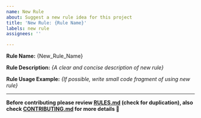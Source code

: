 ```yaml
---
name: New Rule
about: Suggest a new rule idea for this project
title: 'New Rule: {Rule Name}'
labels: new rule
assignees: ''

---
```


**Rule Name:** {New_Rule_Name}

**Rule Description:**
*{A clear and concise description of new rule}*

**Rule Usage Example:**
*{If possible, write small code fragment of using new rule}*

----------------------------------------------------
**Before contributing please review [RULES.md](https://github.com/CSenshi/Validator/blob/master/RULES.md) (check for duplication), also check [CONTRIBUTING.md](https://github.com/CSenshi/Validator/blob/master/CONTRIBUTING.md) for more details :100:**
